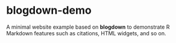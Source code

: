 # blogdown-demo

A minimal website example based on **blogdown** to demonstrate R Markdown features such as citations, HTML widgets, and so on.
